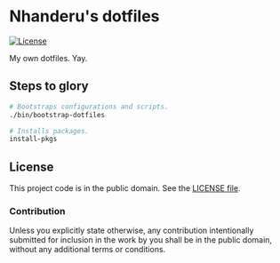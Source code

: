 # Nhanderu's dotfiles

[![License][badge-1-img]][badge-1-link]

My own dotfiles. Yay.

## Steps to glory

```sh
# Bootstraps configurations and scripts.
./bin/bootstrap-dotfiles

# Installs packages.
install-pkgs
```

## License

This project code is in the public domain. See the [LICENSE file][1].

### Contribution

Unless you explicitly state otherwise, any contribution intentionally submitted
for inclusion in the work by you shall be in the public domain, without any
additional terms or conditions.

[1]: ./LICENSE

[badge-1-img]: https://img.shields.io/github/license/Nhanderu/dotfiles?style=flat-square
[badge-1-link]: https://github.com/Nhanderu/dotfiles/blob/master/LICENSE
